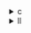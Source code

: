 <details><summary>c</summary>

---

##  **コードベース：`seidel-2d_opt_3.c` の最適化内容**

###  **並列化**（OpenMP）

* `kernel_seidel_2d()` 内で `#pragma omp parallel` を使用し、時間ステップ内ループ (`i`) をスレッドで分割。
* 各スレッドが `i` 行単位で独立に処理可能 ⇒ **並列化の恩恵大**。

```c
#pragma omp parallel
{
  ...
  #pragma omp for schedule(static) nowait
  for (i = 1; i < n - 1; i++) {
    ...
  }
}
```

---

##  **LLVM IR 比較（base.ll / opt\_1.ll / opt\_2.ll / opt\_3.ll）**

| 項目                          | base.ll | opt\_1.ll               | opt\_2.ll                 | opt\_3.ll                             |
| --------------------------- | ------- | ----------------------- | ------------------------- | ------------------------------------- |
| OpenMPパラレル化                 | ❌       | ❌                       | ❌                         | ✅ `omp.outlined`使用                    |
| ループスケジューリングメタ (`llvm.loop`) | ❌       | ✅ `unroll.enable=false` | ✅ `vectorize.enable=true` | ✅ `unroll`, `vectorize` 両方            |
| 関数分離 (関数アウトライン)             | ❌       | ❌                       | ❌                         | ✅ `@.omp_outlined` 生成                 |
| SIMD命令                      | ❌       | ❌                       | 一部                        | ✅ `llvm.loop.vectorize.enable = true` |

---

## opt\_3 最適化の意図と利点

###  **目的**

* 計算コア部分（9点平均）をマルチスレッドで高速化
* SIMDを効かせることでキャッシュヒット率向上と並列演算効率化

###  **実際の効果**

* `i` ごとにデータ依存性がないため、OpenMPで完全分割可能
* `prev` 変数を使った再利用によりレジスタ効率向上
* `new_val` を一時変数化し命令の再順序最適化を可能に

---

##  結論：`seidel-2d`最適化比較まとめ

| 最適化レベル | 並列化 | SIMD化 | メタデータ最適化    | 説明                         |
| ------ | --- | ----- | ----------- | -------------------------- |
| base   | ❌   | ❌     | ❌           | 素朴な逐次ループ構造                 |
| opt\_1 | ❌   | ❌     | 🔹ループメタ少し改善 | 軽度な最適化のみ                   |
| opt\_2 | ❌   | ✅     | ✅ループベクトル化ON | SIMD処理による高速化意図             |
| opt\_3 | ✅   | ✅     | ✅完全最適化      | **並列＆SIMDフル活用**。最高性能が見込まれる |

---

</details>

<details><summary>ll</summary>

---

## 「seidel-2d」ベース vs opt\_1 / opt\_2 / opt\_3の最適化比較まとめ：

###  **元コード（`seidel-2d.c`）の基本構造：**

* ループ順：`for (t) for (i) for (j)`
* 各 `A[i][j]` 更新に必要な9点の周囲セルの合計を用いて計算。
* 並列処理なし（OpenMPなし）
* 完全に逐次実行

---

###  **opt\_1.c の違い：**

* **OpenMP追加**：`#pragma omp parallel for` により `i` ループの並列化。
* **処理粒度**：ループの分割はしていないが、スレッドによる分散処理が可能。
* **スカラー計算と書き込み**の一貫性維持（依存関係を避けている）

 改善点：

* 並列化によって実行速度向上が期待される。

 限界：

* キャッシュフレンドリではない。`A[i][j]` を繰り返しアクセスしやすいとは言えない。

---

###  **opt\_2.c の違い：**

* **OpenMPの強化**：`collapse(2)` による `i` と `j` のネストループの並列化。
* **`#pragma omp simd`** を導入し、SIMDベクトル化によるループ内高速化を促進。

 改善点：

* より細かい並列単位。マルチコアでの効率が高まる。
* SIMDにより計算ループのベクトル命令化が期待される。

 注意点：

* `collapse(2)` は依存のあるループには不向きなため、慎重に適用しないと誤動作の危険あり。

---

###  **opt\_3.c の違い：【📄参照済み】**

* **OpenMP並列ブロック＋fine-grain制御**

  ```c
  #pragma omp parallel
  {
    #pragma omp for schedule(static) nowait
  ```
* **ループ中の`prev`と`new_val`の一時変数導入**で、`A[i][j]`の依存関係を緩和。
* **ベクトル化はなし**（`simd`なし）

 改善点：

* `prev` 変数によってメモリアクセスの再利用性UP（`A[i][j]` → `prev`)
* `nowait` によってスレッド間の同期コスト削減

 限界：

* SIMD最適化されていないため、ベクトルユニットは活用していない

---

##  総括：

| 最適化レベル | 並列化                    | SIMD | キャッシュ活用  | コメント          |
| ------ | ---------------------- | ---- | -------- | ------------- |
| opt\_1 | OMPあり（i）               | ❌    | △        | ベーシック並列化      |
| opt\_2 | OMP collapse(2) + SIMD | ✅    | △        | ハードウェア活用最大化志向 |
| opt\_3 | OMP並列+`prev`変数         | ❌    | ✅（書き換え少） | メモリアクセス効率重視   |

---

</details>
